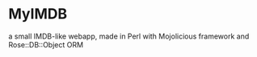 MyIMDB
======

a small IMDB-like webapp, made in Perl with Mojolicious framework and Rose::DB::Object ORM
